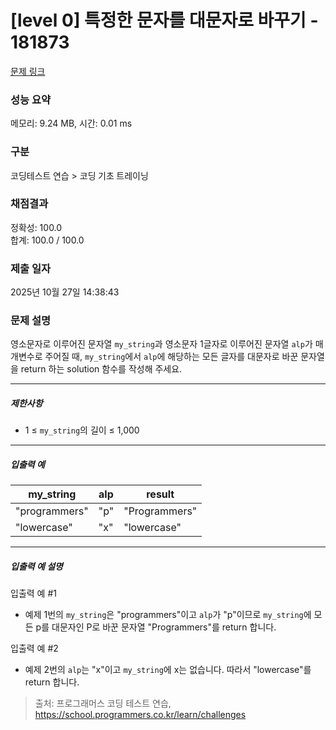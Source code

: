 # [level 0] 특정한 문자를 대문자로 바꾸기 - 181873 

[문제 링크](https://school.programmers.co.kr/learn/courses/30/lessons/181873) 

### 성능 요약

메모리: 9.24 MB, 시간: 0.01 ms

### 구분

코딩테스트 연습 > 코딩 기초 트레이닝

### 채점결과

정확성: 100.0<br/>합계: 100.0 / 100.0

### 제출 일자

2025년 10월 27일 14:38:43

### 문제 설명

<p>영소문자로 이루어진 문자열 <code>my_string</code>과 영소문자 1글자로 이루어진 문자열 <code>alp</code>가 매개변수로 주어질 때, <code>my_string</code>에서 <code>alp</code>에 해당하는 모든 글자를 대문자로 바꾼 문자열을 return 하는 solution 함수를 작성해 주세요.</p>

<hr>

<h5>제한사항</h5>

<ul>
<li>1 ≤ <code>my_string</code>의 길이 ≤ 1,000</li>
</ul>

<hr>

<h5>입출력 예</h5>
<table class="table">
        <thead><tr>
<th>my_string</th>
<th>alp</th>
<th>result</th>
</tr>
</thead>
        <tbody><tr>
<td>"programmers"</td>
<td>"p"</td>
<td>"Programmers"</td>
</tr>
<tr>
<td>"lowercase"</td>
<td>"x"</td>
<td>"lowercase"</td>
</tr>
</tbody>
      </table>
<hr>

<h5>입출력 예 설명</h5>

<p>입출력 예 #1</p>

<ul>
<li>예제 1번의 <code>my_string</code>은 "programmers"이고 <code>alp</code>가 "p"이므로 <code>my_string</code>에 모든 p를 대문자인 P로 바꾼 문자열 "Programmers"를 return 합니다.</li>
</ul>

<p>입출력 예 #2</p>

<ul>
<li>예제 2번의 <code>alp</code>는 "x"이고 <code>my_string</code>에 x는 없습니다. 따라서 "lowercase"를 return 합니다.</li>
</ul>


> 출처: 프로그래머스 코딩 테스트 연습, https://school.programmers.co.kr/learn/challenges